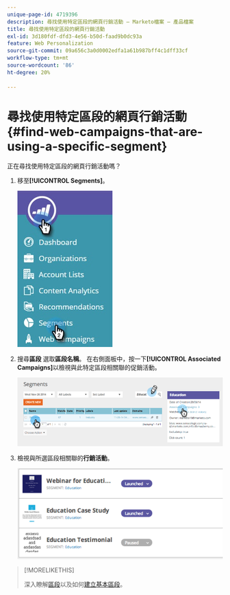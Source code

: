 ```yaml
---
unique-page-id: 4719396
description: 尋找使用特定區段的網頁行銷活動 — Marketo檔案 — 產品檔案
title: 尋找使用特定區段的網頁行銷活動
exl-id: 3d180fdf-dfd3-4e56-b50d-faad9b0dc93a
feature: Web Personalization
source-git-commit: 09a656c3a0d0002edfa1a61b987bff4c1dff33cf
workflow-type: tm+mt
source-wordcount: '86'
ht-degree: 20%

---
```


# 尋找使用特定區段的網頁行銷活動 {#find-web-campaigns-that-are-using-a-specific-segment}

正在尋找使用特定區段的網頁行銷活動嗎？

1. 移至&#x200B;**[!UICONTROL Segments]**。

   ![](assets/new-dropdown-segments-hand-1.jpg)

1. 搜尋&#x200B;**區段** 選取&#x200B;**區段名稱**。 在右側面板中，按一下&#x200B;**[!UICONTROL Associated Campaigns]**&#x200B;以檢視與此特定區段相關聯的促銷活動。

   ![](assets/image2014-11-26-14-21-59.png)

1. 檢視與所選區段相關聯的&#x200B;**行銷活動**。

   ![](assets/image2014-11-26-14-3a25-3a30.png)

>[!MORELIKETHIS]
>
>深入瞭解[區段](/help/marketo/product-docs/web-personalization/using-web-segments/web-segments.md)以及如何[建立基本區段](/help/marketo/product-docs/web-personalization/using-web-segments/create-a-basic-web-segment.md)。
